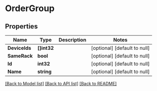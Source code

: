# OrderGroup

## Properties
Name | Type | Description | Notes
------------ | ------------- | ------------- | -------------
**DeviceIds** | **[]int32** |  | [optional] [default to null]
**SameRack** | **bool** |  | [optional] [default to null]
**Id** | **int32** |  | [optional] [default to null]
**Name** | **string** |  | [optional] [default to null]

[[Back to Model list]](../README.md#documentation-for-models) [[Back to API list]](../README.md#documentation-for-api-endpoints) [[Back to README]](../README.md)


